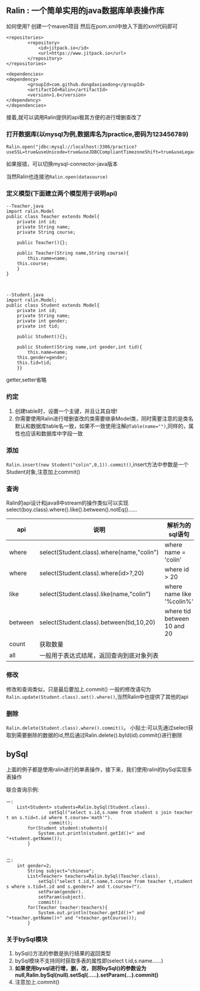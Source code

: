 ## Ralin : 一个简单实用的java数据库单表操作库

如何使用? 创建一个maven项目 然后在pom.xml中放入下面的xml代码即可

```
<repositories>
		<repository>
		    <id>jitpack.io</id>
		    <url>https://www.jitpack.io</url>
		</repository>
</repositories>

<dependencies>
<dependency>
	    <groupId>com.github.dongdaxiaodong</groupId>
	    <artifactId>Ralin</artifactId>
	    <version>1.6</version>
</dependency>
</dependencies>

```

接着,就可以调用Ralin提供的api极其方便的进行增删查改了

### 打开数据库(以mysql为例,数据库名为practice,密码为123456789)
```
Ralin.open("jdbc:mysql://localhost:3306/practice?useSSL=true&useUnicode=true&useJDBCCompliantTimezoneShift=true&useLegacyDatetimeCode=false&serverTimezone=UTC","root","123456789");
```
如果报错，可以切换mysql-connector-java版本

当然Ralin也连接池`Ralin.open(datasource)`

### 定义模型(下面建立两个模型用于说明api)

```
--Teacher.java
import ralin.Model
public class Teacher extends Model{
    private int id;
    private String name;
    private String course;
    
    public Teacher(){};
    
    public Teacher(String name,String course){
    	this.name=name;
	this.course;
    }
}



--Student.java
import ralin.Model;
public class Student extends Model{
    private int id;
    private String name;
    private int gender;
    private int tid;
    
    public Student(){};

    public Student(String name,int gender,int tid){
        this.name=name;
	this.gender=gender;
	this.tid=tid;
    }}
```
getter,setter省略

### 约定
1. 创建table时，设置一个主键，并且让其自增!
2. 你需要使用Ralin进行增删查改的类需要继承Model类，同时需要注意的是类名默认和数据库table名一致，如果不一致使用注解`@Table(name="")`,同样的，属性也应该和数据库中字段一致

### 添加
`Ralin.insert(new Student("colin",0,1)).commit()`,insert方法中参数是一个Student对象,注意加上commit()
 


### 查询

Ralin的api设计和java8中stream的操作类似可以实现select(boy.class).where().like().between().notEq()......


| api | 说明 | 解析为的sql语句 |
| ------ | ------ | ------ |
| where | select(Student.class).where(name,"colin") | where name = 'colin' |
| where | select(Student.class).where(id>?,20) | where id > 20 |
| like | select(Student.class).like(name,"colin") | where name like '%colin%' |
| between | select(Student.class).between(tid,10,20) |  where tid between 10 and 20 |
| count | 获取数量 |  |
| all | 一般用于表达式结尾，返回查询到底对象列表 |  |,还有很多api如`in`,`isNull`,`isNotNull`,`notEq`等等

### 修改
修改和查询类似，只是最后要加上.commit()
一般的修改语句为`Ralin.update(Student.class).set().where()`,当然Ralin中也提供了其他的api

### 删除
`Ralin.delete(Student.class).where().commit()`。
小贴士:可以先通过select获取到需要删除的数据的id,然后通过Ralin.delete().byId(id).commit()进行删除

## bySql
上面的例子都是使用ralin进行的单表操作，接下来，我们使用ralin的bySql实现多表操作

联合查询示例:
```
一:
	List<Student> students=Ralin.bySql(Student.class).
                setSql("select s.id,s.name from student s join teacher t on s.tid=t.id where t.course='math'").
                commit();
        for(Student student:students){
            System.out.println(student.getId()+" and "+student.getName());
        }
	
	
二:
 	int gender=2;
        String subject="chinese";
        List<Teacher> teachers=Ralin.bySql(Teacher.class).
            setSql("select t.id,t.name,t.course from teacher t,student s where s.tid=t.id and s.gender=? and t.course=?").
            setParam(gender).
            setParam(subject).
            commit();
        for(Teacher teacher:teachers){
            System.out.println(teacher.getId()+" and "+teacher.getName()+" and "+teacher.getCourse());
        }	
```

### 关于bySql模块
1. bySql()方法的参数是执行结果的返回类型
2. bySql模块不支持同时获取多表的属性即(select t.id,s.name......)
3. **如果使用bysql进行增，删，改，则将bySql()的参数设为null,Ralin.bySql(null).setSql(.....).setParam(...).commit()**
4. 注意加上.commit()
